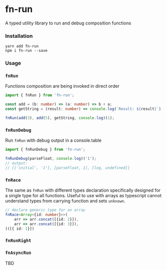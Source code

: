 # fn-run

A typed utility library to run and debug composition functions

### Installation
```shell script
yarn add fn-run
npm i fn-run --save
```  

### Usage

### `fnRun`
Functions composition are being invoked in direct order

```typescript
import { fnRun } from 'fn-run';

const add = (b: number) => (a: number) => b + a;
const getString = (result: number) => console.log(`Result: ${result}`);

fnRun(add(3), add(5), getString, console.log)(1);
```
### `fnRunDebug`
Run `fnRun` with debug output in a console.table

```typescript
import { fnRunDebug } from 'fn-run';

fnRunDebug(parseFloat, console.log)('1');
// output:
// [['initial', '1'], [parseFloat, 1], [log, undefined]]
```

### `fnRace`
The same as `fnRun` with different types declaration specifically designed for a single type for all functions. Useful to use with arrays as typescript cannot understand types from carrying function and sets `unknown`.

```typescript
// declare generic type for an array
fnRace<Array<{id: number}>>(
    arr => arr.concat([{id: 2}]),
    arr => arr.concat([{id: 3}]),
)([{ id: 1}])
```


### `fnRunRight`
### `fnAsyncRun`
TBD
